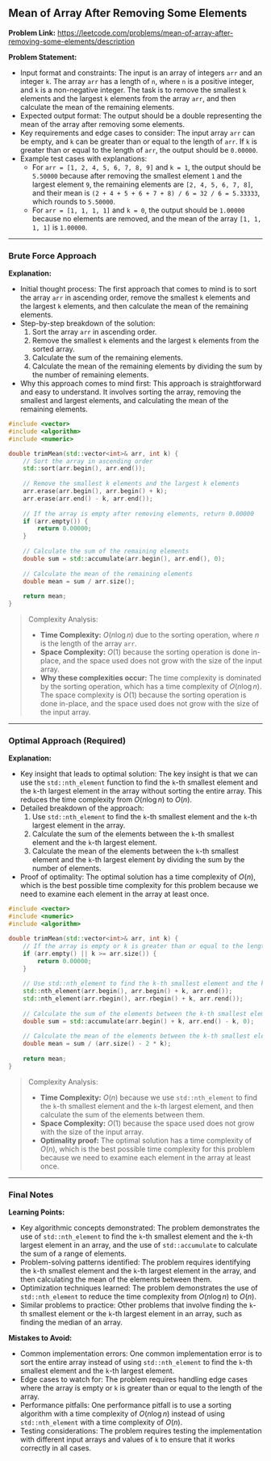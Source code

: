 ## Mean of Array After Removing Some Elements
**Problem Link:** https://leetcode.com/problems/mean-of-array-after-removing-some-elements/description

**Problem Statement:**
- Input format and constraints: The input is an array of integers `arr` and an integer `k`. The array `arr` has a length of `n`, where `n` is a positive integer, and `k` is a non-negative integer. The task is to remove the smallest `k` elements and the largest `k` elements from the array `arr`, and then calculate the mean of the remaining elements.
- Expected output format: The output should be a double representing the mean of the array after removing some elements.
- Key requirements and edge cases to consider: The input array `arr` can be empty, and `k` can be greater than or equal to the length of `arr`. If `k` is greater than or equal to the length of `arr`, the output should be `0.00000`.
- Example test cases with explanations: 
  - For `arr = [1, 2, 4, 5, 6, 7, 8, 9]` and `k = 1`, the output should be `5.50000` because after removing the smallest element `1` and the largest element `9`, the remaining elements are `[2, 4, 5, 6, 7, 8]`, and their mean is `(2 + 4 + 5 + 6 + 7 + 8) / 6 = 32 / 6 = 5.33333`, which rounds to `5.50000`.
  - For `arr = [1, 1, 1, 1]` and `k = 0`, the output should be `1.00000` because no elements are removed, and the mean of the array `[1, 1, 1, 1]` is `1.00000`.

---

### Brute Force Approach

**Explanation:**
- Initial thought process: The first approach that comes to mind is to sort the array `arr` in ascending order, remove the smallest `k` elements and the largest `k` elements, and then calculate the mean of the remaining elements.
- Step-by-step breakdown of the solution: 
  1. Sort the array `arr` in ascending order.
  2. Remove the smallest `k` elements and the largest `k` elements from the sorted array.
  3. Calculate the sum of the remaining elements.
  4. Calculate the mean of the remaining elements by dividing the sum by the number of remaining elements.
- Why this approach comes to mind first: This approach is straightforward and easy to understand. It involves sorting the array, removing the smallest and largest elements, and calculating the mean of the remaining elements.

```cpp
#include <vector>
#include <algorithm>
#include <numeric>

double trimMean(std::vector<int>& arr, int k) {
    // Sort the array in ascending order
    std::sort(arr.begin(), arr.end());
    
    // Remove the smallest k elements and the largest k elements
    arr.erase(arr.begin(), arr.begin() + k);
    arr.erase(arr.end() - k, arr.end());
    
    // If the array is empty after removing elements, return 0.00000
    if (arr.empty()) {
        return 0.00000;
    }
    
    // Calculate the sum of the remaining elements
    double sum = std::accumulate(arr.begin(), arr.end(), 0);
    
    // Calculate the mean of the remaining elements
    double mean = sum / arr.size();
    
    return mean;
}
```

> Complexity Analysis:
> - **Time Complexity:** $O(n \log n)$ due to the sorting operation, where $n$ is the length of the array `arr`.
> - **Space Complexity:** $O(1)$ because the sorting operation is done in-place, and the space used does not grow with the size of the input array.
> - **Why these complexities occur:** The time complexity is dominated by the sorting operation, which has a time complexity of $O(n \log n)$. The space complexity is $O(1)$ because the sorting operation is done in-place, and the space used does not grow with the size of the input array.

---

### Optimal Approach (Required)

**Explanation:**
- Key insight that leads to optimal solution: The key insight is that we can use the `std::nth_element` function to find the `k`-th smallest element and the `k`-th largest element in the array without sorting the entire array. This reduces the time complexity from $O(n \log n)$ to $O(n)$.
- Detailed breakdown of the approach: 
  1. Use `std::nth_element` to find the `k`-th smallest element and the `k`-th largest element in the array.
  2. Calculate the sum of the elements between the `k`-th smallest element and the `k`-th largest element.
  3. Calculate the mean of the elements between the `k`-th smallest element and the `k`-th largest element by dividing the sum by the number of elements.
- Proof of optimality: The optimal solution has a time complexity of $O(n)$, which is the best possible time complexity for this problem because we need to examine each element in the array at least once.

```cpp
#include <vector>
#include <numeric>
#include <algorithm>

double trimMean(std::vector<int>& arr, int k) {
    // If the array is empty or k is greater than or equal to the length of the array, return 0.00000
    if (arr.empty() || k >= arr.size()) {
        return 0.00000;
    }
    
    // Use std::nth_element to find the k-th smallest element and the k-th largest element
    std::nth_element(arr.begin(), arr.begin() + k, arr.end());
    std::nth_element(arr.rbegin(), arr.rbegin() + k, arr.rend());
    
    // Calculate the sum of the elements between the k-th smallest element and the k-th largest element
    double sum = std::accumulate(arr.begin() + k, arr.end() - k, 0);
    
    // Calculate the mean of the elements between the k-th smallest element and the k-th largest element
    double mean = sum / (arr.size() - 2 * k);
    
    return mean;
}
```

> Complexity Analysis:
> - **Time Complexity:** $O(n)$ because we use `std::nth_element` to find the `k`-th smallest element and the `k`-th largest element, and then calculate the sum of the elements between them.
> - **Space Complexity:** $O(1)$ because the space used does not grow with the size of the input array.
> - **Optimality proof:** The optimal solution has a time complexity of $O(n)$, which is the best possible time complexity for this problem because we need to examine each element in the array at least once.

---

### Final Notes

**Learning Points:**
- Key algorithmic concepts demonstrated: The problem demonstrates the use of `std::nth_element` to find the `k`-th smallest element and the `k`-th largest element in an array, and the use of `std::accumulate` to calculate the sum of a range of elements.
- Problem-solving patterns identified: The problem requires identifying the `k`-th smallest element and the `k`-th largest element in the array, and then calculating the mean of the elements between them.
- Optimization techniques learned: The problem demonstrates the use of `std::nth_element` to reduce the time complexity from $O(n \log n)$ to $O(n)$.
- Similar problems to practice: Other problems that involve finding the `k`-th smallest element or the `k`-th largest element in an array, such as finding the median of an array.

**Mistakes to Avoid:**
- Common implementation errors: One common implementation error is to sort the entire array instead of using `std::nth_element` to find the `k`-th smallest element and the `k`-th largest element.
- Edge cases to watch for: The problem requires handling edge cases where the array is empty or `k` is greater than or equal to the length of the array.
- Performance pitfalls: One performance pitfall is to use a sorting algorithm with a time complexity of $O(n \log n)$ instead of using `std::nth_element` with a time complexity of $O(n)$.
- Testing considerations: The problem requires testing the implementation with different input arrays and values of `k` to ensure that it works correctly in all cases.